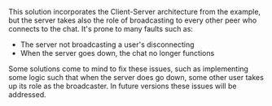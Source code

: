This solution incorporates the Client-Server architecture from the example, but the server takes also the role of broadcasting to every other peer who connects to the chat.
It's prone to many faults such as:
- The server not broadcasting a user's disconnecting
- When the server goes down, the chat no longer functions

Some solutions come to mind to fix these issues, such as implementing some logic such that when the server does go down, some other user takes up its role as the broadcaster.
In future versions these issues will be addressed.

